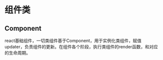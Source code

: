 # 组件类
## Component
react基础组件，一切类组件基于Component，用于实例化类组件，赋值updater，负责组件的更新。在组件各个阶段，执行类组件的render函数，和对应的生命周期。